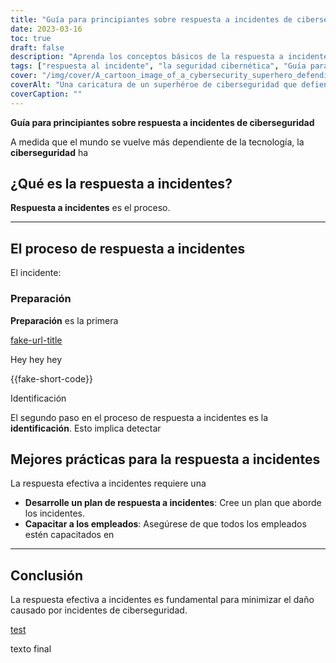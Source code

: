 ```yaml
---
title: "Guía para principiantes sobre respuesta a incidentes de ciberseguridad"
date: 2023-03-16
toc: true
draft: false
description: "Aprenda los conceptos básicos de la respuesta a incidentes y el manejo de incidentes de ciberseguridad con esta guía para principiantes."
tags: ["respuesta al incidente", "la seguridad cibernética", "Guía para principiantes", "protección de Datos", "seguridad de datos", "seguridad informatica", "Seguridad de la red", "Ataques ciberneticos", "seguridad de información", "ciberdelincuencia", "seguridad digital", "esa infraestructura", "violaciones de datos", "amenazas cibernéticas", "defensa cibernética", "administracion de incidentes", "recuperación de datos", "planificación de la seguridad", "gestión de riesgos", "estrategia de ciberseguridad"]
cover: "/img/cover/A_cartoon_image_of_a_cybersecurity_superhero_defending_a_city.png"
coverAlt: "Una caricatura de un superhéroe de ciberseguridad que defiende una ciudad contra las ciberamenazas."
coverCaption: ""
---
```


**Guía para principiantes sobre respuesta a incidentes de ciberseguridad**

A medida que el mundo se vuelve más dependiente de la tecnología, la **ciberseguridad** ha

## ¿Qué es la respuesta a incidentes?

**Respuesta a incidentes** es el proceso.

______

## El proceso de respuesta a incidentes

El incidente:

### Preparación

**Preparación** es la primera

[fake-url-title](fake-url)

Hey hey hey

{{fake-short-code}}

Identificación

El segundo paso en el proceso de respuesta a incidentes es la **identificación**. Esto implica detectar

## Mejores prácticas para la respuesta a incidentes

La respuesta efectiva a incidentes requiere una

- **Desarrolle un plan de respuesta a incidentes**: Cree un plan que aborde los incidentes.
- **Capacitar a los empleados**: Asegúrese de que todos los empleados estén capacitados en
______

## Conclusión

La respuesta efectiva a incidentes es fundamental para minimizar el daño causado por incidentes de ciberseguridad.

[test](abc)

texto final